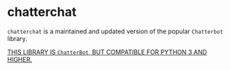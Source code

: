 # chatterchat
`chatterchat` is a maintained and updated version of the popular `Chatterbot` library. 

<ins> THIS LIBRARY IS `ChatterBot`, BUT COMPATIBLE FOR PYTHON 3 AND HIGHER. <ins>
